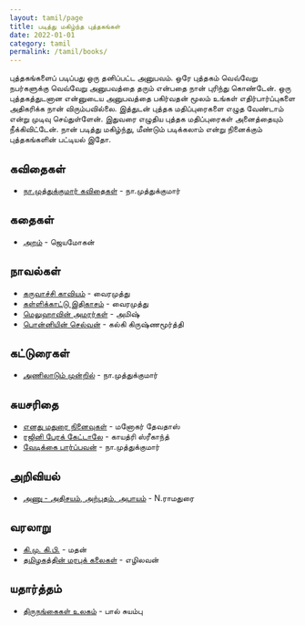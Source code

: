 ```yaml
---
layout: tamil/page
title: படித்து மகிழ்ந்த புத்தகங்கள்
date: 2022-01-01
category: tamil
permalink: /tamil/books/
---
```


புத்தகங்களைப் படிப்பது ஒரு தனிப்பட்ட அனுபவம். ஒரே புத்தகம் வெவ்வேறு நபர்களுக்கு வெவ்வேறு அனுபவத்தை தரும் என்பதை நான் புரிந்து கொண்டேன்.
ஒரு புத்தகத்துடனான என்னுடைய அனுபவத்தை பகிர்வதன் மூலம் உங்கள் எதிர்பார்ப்புகளை அதிகரிக்க நான் விரும்பவில்லை. இத்துடன் புத்தக மதிப்புரைகளை எழுத வேண்டாம் என்று முடிவு செய்துள்ளேன்.
இதுவரை எழுதிய புத்தக மதிப்புரைகள் அனைத்தையும் நீக்கிவிட்டேன். நான் படித்து மகிழ்ந்து, மீண்டும் படிக்கலாம் என்று நினைக்கும் புத்தகங்களின் பட்டியல் இதோ.

## கவிதைகள்

- [நா.முத்துக்குமார் கவிதைகள்](https://www.google.com/search?q=நா+முத்துக்குமார்+கவிதைகள்) - நா.முத்துக்குமார்

## கதைகள்

- [அறம்](https://www.google.com/search?q=அறம்+ஜெயமோகன்) - ஜெயமோகன்

## நாவல்கள்

- [கருவாச்சி காவியம்](https://www.google.com/search?q=கருவாச்சி+காவியம்+வைரமுத்து) - வைரமுத்து
- [கள்ளிக்காட்டு இதிகாசம்](https://www.google.com/search?q=கள்ளிக்காட்டு+இதிகாசம்+வைரமுத்து) - வைரமுத்து
- [மெலுஹாவின் அமரர்கள்](https://www.google.com/search?q=மெலுஹாவின்+அமரர்கள்+அமிஷ்) - அமிஷ்
- [பொன்னியின் செல்வன்](https://www.google.com/search?q=பொன்னியின்+செல்வன்+கல்கி+கிருஷ்ணமூர்த்தி) - கல்கி கிருஷ்ணமூர்த்தி

## கட்டுரைகள்

- [அணிலாடும் முன்றில்](https://www.google.com/search?q=அணிலாடும்+முன்றில்+நா.முத்துக்குமார்) - நா.முத்துக்குமார்

## சுயசரிதை

- [எனது மதுரை நினைவுகள்](https://www.google.com/search?q=எனது+மதுரை+நினைவுகள்+மனோகர்+தேவதாஸ்) - மனோகர் தேவதாஸ்
- [ரஜினி பேரக் கேட்டாலே](https://www.google.com/search?q=ரஜினி+பேரக்+கேட்டாலே+காயத்ரி+ஸ்ரீகாந்த்) - காயத்ரி ஸ்ரீகாந்த்
- [வேடிக்கை பார்ப்பவன்](https://www.google.com/search?q=வேடிக்கை+பார்ப்பவன்+நா.முத்துக்குமார்) - நா.முத்துக்குமார்

## அறிவியல்

- [அணு - அதிசயம், அற்புதம், அபாயம்](https://www.google.com/search?q=அணு+அதிசயம்+அற்புதம்+அபாயம்+N.ராமதுரை) - N.ராமதுரை

## வரலாறு

- [கி.மு. கி.பி.](https://www.google.com/search?q=கி.மு.+கி.பி.+மதன்) - மதன்
- [தமிழகத்தின் மரபுக் கலைகள்](https://www.google.com/search?q=தமிழகத்தின்+மரபுக்+கலைகள்+எழிலவன்) - எழிலவன்

## யதார்த்தம்

- [திருநங்கைகள் உலகம்](https://www.google.com/search?q=திருநங்கைகள்+உலகம்+பால்+சுயம்பு) - பால் சுயம்பு
